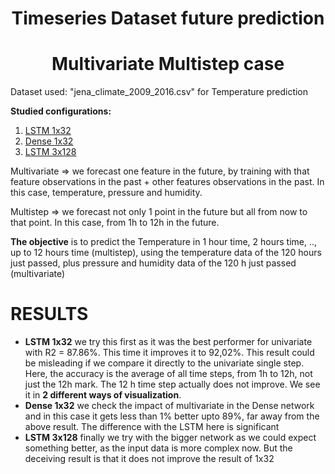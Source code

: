 # <center>Timeseries Dataset future prediction</center>
# <center>Multivariate Multistep case </center>

Dataset used: "jena_climate_2009_2016.csv" for Temperature prediction

<a name="id8"></a>
**Studied configurations:**

1. [LSTM 1x32](#id1)
2. [Dense 1x32](#id2)
3. [LSTM 3x128](#id3)

Multivariate => we forecast one feature in the future, by training with that feature observations in the past + other features observations in the past. In this case, temperature, pressure and humidity.

Multistep => we forecast not only 1 point in the future but all from now to that point. In this case, from 1h to 12h in the future.


**The objective** is to predict the Temperature in 1 hour time, 2 hours time, .., up to 12 hours time (multistep), using the temperature data of the 120 hours just passed, plus pressure and humidity data of the 120 h just passed (multivariate)


# RESULTS
- **LSTM 1x32** we try this first as it was the best performer for univariate with R2 = 87.86%. This time it improves it to 92,02%. This result could be misleading if we compare it directly to the univariate single step. Here, the accuracy is the average of all time steps, from 1h to 12h, not just the 12h mark. The 12 h time step actually does not improve. We see it in **2 different ways of visualization**.
- **Dense 1x32** we check the impact of multivariate in the Dense network and in this case it gets less than 1% better upto 89%, far away from the above result. 
    The difference with the LSTM here is significant
- **LSTM 3x128** finally we try with the bigger network as we could expect something better, as the input data is more complex now. But the deceiving result is that it does not improve the result of 1x32
